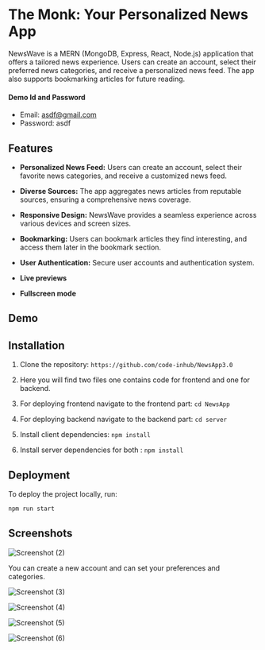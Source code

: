 
# The Monk: Your Personalized News App


NewsWave is a MERN (MongoDB, Express, React, Node.js) application that offers a tailored news experience. Users can create an account, select their preferred news categories, and receive a personalized news feed. The app also supports bookmarking articles for future reading.

#### Demo Id and Password
- Email: asdf@gmail.com
- Password: asdf


## Features


- **Personalized News Feed:** Users can create an account, select their favorite news categories, and receive a customized news feed.
- **Diverse Sources:** The app aggregates news articles from reputable sources, ensuring a comprehensive news coverage.
- **Responsive Design:** NewsWave provides a seamless experience across various devices and screen sizes.

- **Bookmarking:** Users can bookmark articles they find interesting, and access them later in the bookmark section.
- **User Authentication:** Secure user accounts and authentication system.
- **Live previews**
- **Fullscreen mode**


## Demo




## Installation

1. Clone the repository: `https://github.com/code-inhub/NewsApp3.0`
2. Here you will find two files one contains code for frontend and one for backend.
3. For deploying frontend navigate to the frontend part: `cd NewsApp`
3. For deploying backend navigate to the backend part: `cd server`
4. Install client dependencies: `npm install`

5. Install server dependencies for both : `npm install`
## Deployment

To deploy the project locally, run:

```bash
npm run start
```



## Screenshots

![Screenshot (2)](https://github.com/code-inhub/NewsApp3.0/assets/95998892/51189c34-227b-4802-b74a-6136a4b40aa1)

You can create a new account and can set your preferences and categories.

![Screenshot (3)](https://github.com/code-inhub/NewsApp3.0/assets/95998892/31cab9f1-a782-4784-8edf-bc9734a20b7b)

![Screenshot (4)](https://github.com/code-inhub/NewsApp3.0/assets/95998892/cf10e667-4dee-43c9-9ee0-87213c0795c2)


![Screenshot (5)](https://github.com/code-inhub/NewsApp3.0/assets/95998892/311784ed-0c84-49f1-a8d0-df7d9d71b5b3)


![Screenshot (6)](https://github.com/code-inhub/NewsApp3.0/assets/95998892/e845cfd4-d6c5-4a96-89cf-46d840288e5c)


